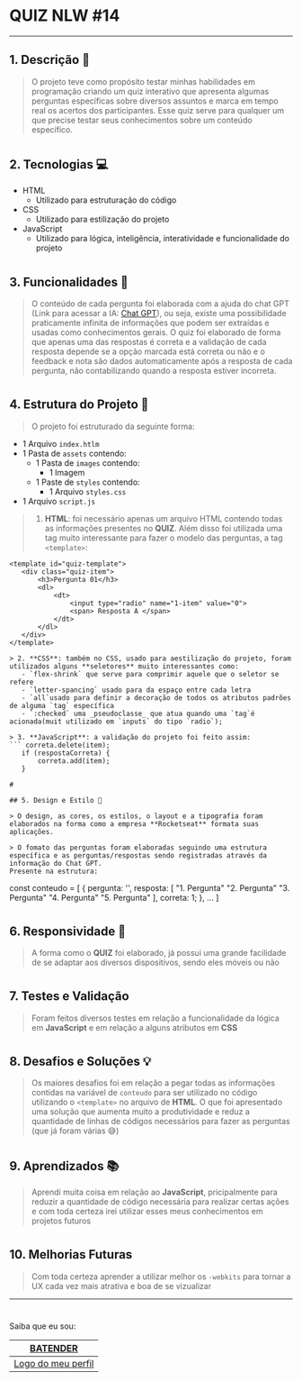 # QUIZ NLW #14

--- 

## 1. Descrição 🎯
> O projeto teve como propósito testar minhas habilidades em programação criando um quiz interativo que apresenta algumas perguntas específicas sobre diversos assuntos e marca em tempo real os acertos dos participantes. Esse quiz serve para qualquer um que precise testar seus conhecimentos sobre um conteúdo específico.

#

## 2. Tecnologias 💻

>
* HTML
    * Utilizado para estruturação do código
* CSS
    * Utilizado para estilização do projeto
* JavaScript
    * Utilizado para lógica, inteligência, interatividade e funcionalidade do projeto

#

## 3. Funcionalidades 🧩

> O conteúdo de cada pergunta foi elaborada com a ajuda do chat GPT (Link para acessar a IA: [Chat GPT](https://chat.openai.com/)), ou seja, existe uma possibilidade praticamente infinita de informações que podem ser extraídas e usadas como conhecimentos gerais. O quiz foi elaborado de forma que apenas uma das respostas é correta e a validação de cada resposta depende se a opção marcada está correta ou não e o feedback e nota são dados automaticamente após a resposta de cada pergunta, não contabilizando quando a resposta estiver incorreta.

#

## 4. Estrutura do Projeto 📂

>  O projeto foi estruturado da seguinte forma:
* 1 Arquivo `index.htlm`
* 1 Pasta de `assets` contendo: 
    * 1 Pasta de `images` contendo: 
        * 1 Imagem
    * 1 Paste de `styles` contendo:
        * 1 Arquivo `styles.css`
* 1 Arquivo `script.js`

> 1. **HTML**: foi necessário apenas um arquivo HTML contendo todas as informações presentes no **QUIZ**. Além disso foi utilizada uma tag muito interessante para fazer o modelo das perguntas, a tag `<template>`:
 ``` 
<template id="quiz-template">
    <div class="quiz-item">
        <h3>Pergunta 01</h3>
        <dl>
            <dt>
                <input type="radio" name="1-item" value="0">
                <span> Resposta A </span>
            </dt>
        </dl>
    </div>
</template>

> 2. **CSS**: também no CSS, usado para aestilização do projeto, foram utilizados alguns **seletores** muito interessantes como:
    - `flex-shrink` que serve para comprimir aquele que o seletor se refere
    - `letter-spancing` usado para da espaço entre cada letra
    - `all`usado para definir a decoração de todos os atributos padrões de alguma `tag` específica
    - `:checked` uma _pseudoclasse_ que atua quando uma `tag`é acionada(muit utilizado em `inputs` do tipo `radio`);

> 3. **JavaScript**: a validação do projeto foi feito assim:
 ``` correta.delete(item);
    if (respostaCorreta) {
        correta.add(item);
    }

#

## 5. Design e Estilo 🎨

> O design, as cores, os estilos, o layout e a tipografia foram elaborados na forma como a empresa **Rocketseat** formata suas aplicações.

> O fomato das perguntas foram elaboradas seguindo uma estrutura específica e as perguntas/respostas sendo registradas através da informação do Chat GPT.  
Presente na estrutura:  
 ```
 const conteudo = [
    {
        pergunta: '',
        resposta: [
            "1. Pergunta"
            "2. Pergunta"
            "3. Pergunta"
            "4. Pergunta"
            "5. Pergunta"
        ],
        correta: 1;
    },
    ...
 ]

#

## 6. Responsividade 📱

> A forma como o **QUIZ** foi elaborado, já possui uma grande facilidade de se adaptar aos diversos dispositivos, sendo eles móveis ou não

#

## 7. Testes e Validação 

> Foram feitos diversos testes em relação a funcionalidade da lógica em **JavaScript** e em relação a alguns atributos em **CSS**

#

## 8. Desafios e Soluções 💡

> Os maiores desafios foi em relação a pegar todas as informações contidas na variável de `conteudo` para ser utilizado no código utilizando o `<template>` no arquivo de **HTML**. O que foi apresentado uma solução que aumenta muito a produtividade e reduz a quantidade de linhas de códigos necessários para fazer as perguntas (que já foram várias 😅)

#

## 9. Aprendizados 📚

> Aprendi muita coisa em relação ao **JavaScript**, pricipalmente para reduzir a quantidade de código necessária para realizar certas ações e com toda certeza irei utilizar esses meus conhecimentos em projetos futuros

#

## 10. Melhorias Futuras

> Com toda certeza aprender a utilizar melhor os `-webkits` para tornar a UX cada vez mais atrativa e boa de se vizualizar

***
#

Saiba que eu sou:


[BATENDER](https://github.com/BATENDER) |
--- |
[Logo do meu perfil]() |